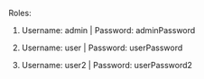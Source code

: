 Roles:

1) Username: admin |
   Password: adminPassword

2) Username: user |
   Password: userPassword

3) Username: user2 |
   Password: userPassword2
